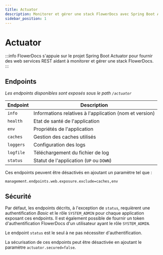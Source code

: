 ```yaml
---
title: Actuator
description: Monitorer et gérer une stack FlowerDocs avec Spring Boot Actuator
sidebar_position: 1
---
```


# Actuator

:::info
FlowerDocs s'appuie sur le projet Spring Boot Actuator pour fournir des web services REST aidant à monitorer et gérer une stack FlowerDocs. 
:::

## Endpoints

*Les endpoints disponibles sont exposés sous le path `/actuator`* 

| Endpoint                 | Description |
|--------------------------|-------------|
|`info`|Informations relatives à l'application (nom et version)|
|`health`|Etat de santé de l'application|
|`env`|Propriétés de l'application|
|`caches`|Gestion des caches utilisés|
|`loggers`|Configuration des logs|
|`logfile`|Téléchargement du fichier de log|
|`status`|Statut de l'application (`UP` ou `DOWN`)|

Ces endpoints peuvent être désactivés en ajoutant un paramètre tel que : 

```properties
management.endpoints.web.exposure.exclude=caches,env
```

## Sécurité

Par défaut, les endpoints décrits, à l'exception de `status`, requièrent une authentification *Basic* et le rôle `SYSTEM_ADMIN` pour chaque application exposant ces endpoints. Il est également possible de fournir un token d'authentification FlowerDocs d'un utilisateur ayant le rôle `SYSTEM_ADMIN`.

Le endpoint `status` est le seul à ne pas nécessiter d'authentification.

La sécurisation de ces endpoints peut être désactivée en ajoutant le paramètre `actuator.secured=false`.
